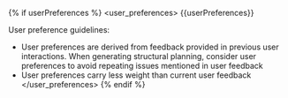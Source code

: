 {% if userPreferences %}
<user_preferences>
{{userPreferences}}

User preference guidelines:
- User preferences are derived from feedback provided in previous user interactions. When generating structural planning, consider user preferences to avoid repeating issues mentioned in user feedback
- User preferences carry less weight than current user feedback
</user_preferences>
{% endif %}